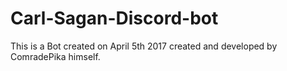 # Carl-Sagan-Discord-bot
This is a Bot created on April 5th 2017 created and developed by ComradePika himself.

